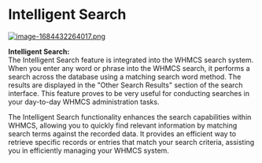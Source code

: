 # Intelligent Search

[![image-1684432264017.png](https://doc.puq.info/uploads/images/gallery/2023-05/scaled-1680-/image-1684432264017.png)](https://doc.puq.info/uploads/images/gallery/2023-05/image-1684432264017.png)

**Intelligent Search:**  
The Intelligent Search feature is integrated into the WHMCS search system. When you enter any word or phrase into the WHMCS search, it performs a search across the database using a matching search word method. The results are displayed in the "Other Search Results" section of the search interface. This feature proves to be very useful for conducting searches in your day-to-day WHMCS administration tasks.

The Intelligent Search functionality enhances the search capabilities within WHMCS, allowing you to quickly find relevant information by matching search terms against the recorded data. It provides an efficient way to retrieve specific records or entries that match your search criteria, assisting you in efficiently managing your WHMCS system.
